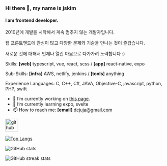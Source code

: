 ### Hi there 👋, my name is jskim
#### I am frontend developer.
2010년에 개발을 시작해서 계속 멈추지 않는 개발자입니다.

웹 프론트엔드에 관심이 많고 다양한 문제와 기술을 만나는 것이 즐겁습니다.

새로운 것에 대해서 언제나 열린 마음으로 다가가려 노력합니다 :)

Skills: **[web]** typescript, vue, react, scss / **[app]** react-native, expo

Sub-Skills: **[infra]** AWS, netlify, jenkins / **[tools]** anything

Experience Languages: C, C++, C#, JAVA, Objective-C, javascript, python, PHP, swift

- 🔭 I’m currently working on [this page](https://gitmoji-js.netlify.app). 
- 🌱 I’m currently learning expo, svelte 
- 📫 How to reach me: **[email]** dcjuja@gmail.com


[<img src='https://cdn.jsdelivr.net/npm/simple-icons@3.0.1/icons/github.svg' alt='github' height='40'>](https://github.com/jdeploys)  

[![Top Langs](https://github-readme-stats.vercel.app/api/top-langs/?username=jdeploys)](https://github.com/anuraghazra/github-readme-stats)

![GitHub stats](https://github-readme-stats.vercel.app/api?username=jdeploys&show_icons=true)  

![GitHub streak stats](https://github-readme-streak-stats.herokuapp.com/?user=jdeploys)  

